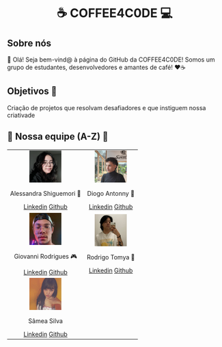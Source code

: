 <div align="center"><h1>☕ COFFEE4C0DE 💻</h1></div>

## Sobre nós

👋 Olá! Seja bem-vind@ à página do GitHub da COFFEE4C0DE! Somos um grupo de estudantes, desenvolvedores e amantes de café! ❤️☕

## Objetivos 🎯

Criação de projetos que resolvam desafiadores e que instiguem nossa criativade

## 💪 Nossa equipe (A-Z) 💪

<table align="center">
  <tr>
    <td align="center">
      <img src="./Membros/Alessandra.jpg" width="75px">
      <p>Alessandra Shiguemori 🦊</p>
      <a href="https://www.linkedin.com/in/alessandra-shiguemori-32368131/">Linkedin</a>
      <a href="https://github.com/foxczie">Github</a>
    </td>
    <td align="center">
      <img src="./Membros/Diogo.jpg" width="75px">
      <p>Diogo Antonny 🥁</p>
      <a href="https://www.linkedin.com/in/diogo-antonny/">Linkedin</a>
      <a href="https://github.com/DiogoJP202">Github</a>
    </td>
  </tr>
  <tr>
    <td align="center">
      <img src="./Membros/Giovanni.jpg" width="75px">
      <p>Giovanni Rodrigues 🎮</p>
      <a href="https://www.linkedin.com/in/giovanni-rodrigues-5b2259325/">Linkedin</a>
      <a href="https://github.com/GioDev29">Github</a>
    </td>
    <td align="center">
      <img src="./Membros/Rodrigo.jpg" width="75px">
      <p>Rodrigo Tomya 🐉</p>
      <a href="https://www.linkedin.com/in/rodrigo-tomya-maruyama-7483462ab/">Linkedin</a>
      <a href="https://github.com/DigoTomya">Github</a>
    </td>
  </tr>
  <tr>
    <td align="center">
      <img src="./Membros/Samea.jpg" width="75px">
      <p>Sâmea Silva</p>
      <a href="https://www.linkedin.com/in/samea-silva/">Linkedin</a>
      <a href="https://github.com/samea-jesus0">Github</a>
    </td>
    <td></td>
  </tr>
</table>
